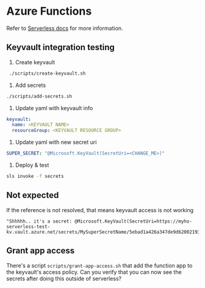 # Azure Functions

Refer to [Serverless docs](https://serverless.com/framework/docs/providers/azure/guide/intro/) for more information.

## Keyvault integration testing

1. Create keyvault

```bash
 ./scripts/create-keyvault.sh
```

1. Add secrets

```bash
./scripts/add-secrets.sh
```

1. Update yaml with keyvault info

```yaml
keyvault:
  name: <KEYVAULT NAME>
  resourceGroup: <KEYVAULT RESOURCE GROUP>
```

1. Update yaml with new secret uri

```yaml
SUPER_SECRET: "@Microsoft.KeyVault(SecretUri=<CHANGE_ME>)"
```

1. Deploy & test

```bash
sls invoke -f secrets
```

## Not expected

If the reference is not resolved, that means keyvault access is not working

```
"Shhhhh.. it's a secret: @Microsoft.KeyVault(SecretUri=https://myho-serverless-test-kv.vault.azure.net/secrets/MySuperSecretName/5ebad1a426a347de9d6200219369dcc4)"
```

## Grant app access

There's a script `scripts/grant-app-access.sh` that add the function app to the keyvault's access policy. Can you verify that you can now
see the secrets after doing this outside of serverless?
